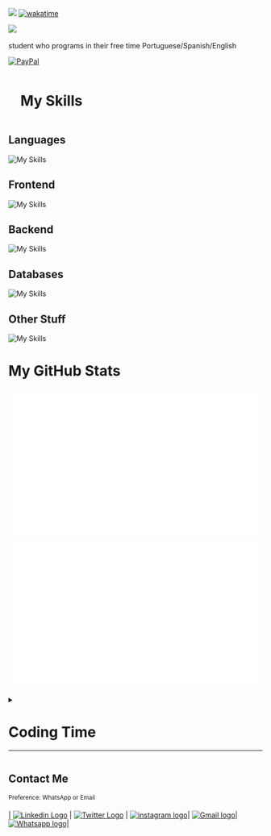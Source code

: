 ![](https://komarev.com/ghpvc/?username=feijoes)
[![wakatime](https://wakatime.com/badge/user/b52595ac-bff5-4381-b089-0e76f437a204.svg)](https://wakatime.com/@b52595ac-bff5-4381-b089-0e76f437a204)


![](https://capsule-render.vercel.app/api?type=transparent&fontColor=703ee5&text=feijoes&height=150&fontSize=100&desc=18%20years%20old%20Brazilian&descAlignY=80&descAlign=60)

student who programs in their free time
Portuguese/Spanish/English

[![PayPal](https://img.shields.io/badge/PayPal-00457C?style=for-the-badge&logo=paypal&logoColor=white)](https://www.paypal.me/JoaoSMBR)



<div id="user-content-toc">
  <ul>
    <summary><h1 style="display: inline-block;">My Skills</h1></summary>
  </ul>
</div>


## Languages
![My Skills](https://skillicons.dev/icons?i=rust,ts,kotlin,py&theme=dark&perline=9)

## Frontend
![My Skills](https://skillicons.dev/icons?i=bootstrap,react,redux,sass&perline=9)

## Backend
![My Skills](https://skillicons.dev/icons?i=actix,django,express,dotnet,nestjs&theme=dark&perline=9)

## Databases
![My Skills](https://skillicons.dev/icons?i=firebase,mongodb,mysql,postgres,sqlite&theme=dark&perline=9)

## Other Stuff

![My Skills](https://skillicons.dev/icons?i=git,webpack,selenium,postman,docker&theme=dark&perline=11)


 # My GitHub Stats
![image](https://raw.githubusercontent.com/feijoes/feijoes/master/generated/overview.svg#gh-dark-mode-only)
![image](https://raw.githubusercontent.com/feijoes/feijoes/master/generated/languages.svg#gh-dark-mode-only)



<details>
  <summary><h1>Coding Time</h1>  
  <hr> </summary>
   <img src="https://github-readme-stats.vercel.app/api/wakatime?username=feijoes&theme=dark" alt="wakatime stats">
</details>


## Contact Me
<sup>Preference: WhatsApp or Email</sup>

| [<img src="https://github.com/TheDudeThatCode/TheDudeThatCode/blob/master/Assets/Linkedin.svg" alt="Linkedin Logo" width="32">](https://www.linkedin.com/in/pedrocaladomoura/) | [<img src="https://github.com/TheDudeThatCode/TheDudeThatCode/blob/master/Assets/Twitter.svg" alt="Twitter Logo" width="32">](https://twitter.com/Feijoes_P) | [<img src="https://github.com/TheDudeThatCode/TheDudeThatCode/blob/master/Assets/Instagram.svg" alt="instagram logo" width="32">](https://www.instagram.com/pedrocaladomoura/)| [<img src="https://github.com/TheDudeThatCode/TheDudeThatCode/blob/master/Assets/Gmail.svg" alt="Gmail logo" height="32">](mailto:pcaladomoura@gmail.com)| [<img src="https://www.speaktech.in/themes/images/whatsapp-icon.png" alt="Whatsapp logo" height="32">](https://web.whatsapp.com/send?phone=598091363661)|
